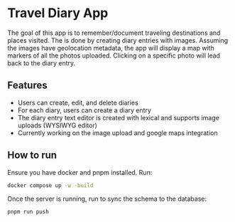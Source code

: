 # Travel Diary App

The goal of this app is to remember/document traveling destinations and places visited. The is done by creating diary entries with images. Assuming the images have geolocation metadata, the app will display a map with markers of all the photos uploaded. Clicking on a specific photo will lead back to the diary entry.

## Features

- Users can create, edit, and delete diaries
- For each diary, users can create a diary entry
- The diary entry text editor is created with lexical and supports image uploads (WYSIWYG editor)
- Currently working on the image upload and google maps integration

## How to run

Ensure you have docker and pnpm installed. Run:
```bash
docker compose up -w -build
```

Once the server is running, run to sync the schema to the database:
```bash
pnpm run push
```
